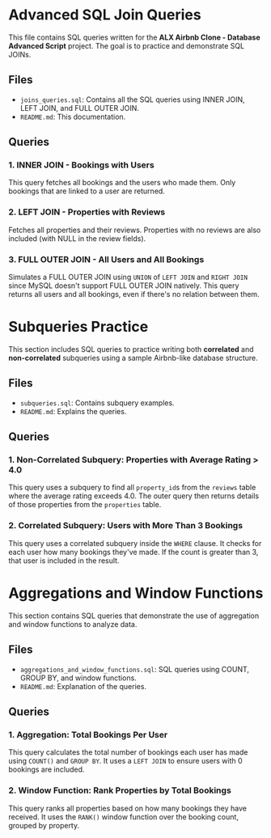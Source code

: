 # Advanced SQL Join Queries

This file contains SQL queries written for the **ALX Airbnb Clone - Database Advanced Script** project. The goal is to practice and demonstrate SQL JOINs.

## Files

- `joins_queries.sql`: Contains all the SQL queries using INNER JOIN, LEFT JOIN, and FULL OUTER JOIN.
- `README.md`: This documentation.

## Queries

### 1. INNER JOIN - Bookings with Users
This query fetches all bookings and the users who made them. Only bookings that are linked to a user are returned.

### 2. LEFT JOIN - Properties with Reviews
Fetches all properties and their reviews. Properties with no reviews are also included (with NULL in the review fields).

### 3. FULL OUTER JOIN - All Users and All Bookings
Simulates a FULL OUTER JOIN using `UNION` of `LEFT JOIN` and `RIGHT JOIN` since MySQL doesn't support FULL OUTER JOIN natively. This query returns all users and all bookings, even if there's no relation between them.

# Subqueries Practice

This section includes SQL queries to practice writing both **correlated** and **non-correlated** subqueries using a sample Airbnb-like database structure.

## Files

- `subqueries.sql`: Contains subquery examples.
- `README.md`: Explains the queries.

## Queries

### 1. Non-Correlated Subquery: Properties with Average Rating > 4.0
This query uses a subquery to find all `property_id`s from the `reviews` table where the average rating exceeds 4.0. The outer query then returns details of those properties from the `properties` table.

### 2. Correlated Subquery: Users with More Than 3 Bookings
This query uses a correlated subquery inside the `WHERE` clause. It checks for each user how many bookings they've made. If the count is greater than 3, that user is included in the result.

# Aggregations and Window Functions

This section contains SQL queries that demonstrate the use of aggregation and window functions to analyze data.

## Files

- `aggregations_and_window_functions.sql`: SQL queries using COUNT, GROUP BY, and window functions.
- `README.md`: Explanation of the queries.

## Queries

### 1. Aggregation: Total Bookings Per User
This query calculates the total number of bookings each user has made using `COUNT()` and `GROUP BY`. It uses a `LEFT JOIN` to ensure users with 0 bookings are included.

### 2. Window Function: Rank Properties by Total Bookings
This query ranks all properties based on how many bookings they have received. It uses the `RANK()` window function over the booking count, grouped by property.
